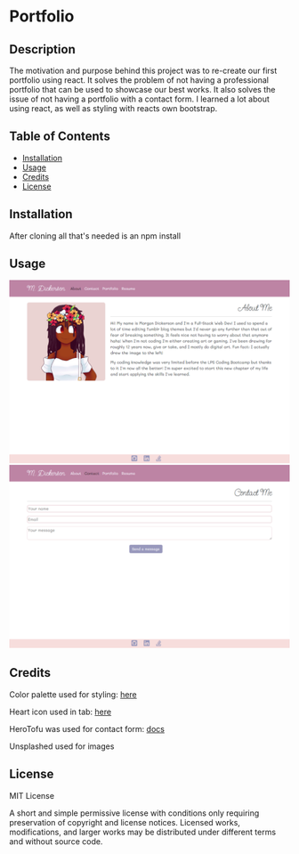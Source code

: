 # Portfolio

## Description

The motivation and purpose behind this project was to re-create our first portfolio using react. It solves the problem of not having a professional portfolio that can be used to showcase our best works. It also solves the issue of not having a portfolio with a contact form. I learned a lot about using react, as well as styling with reacts own bootstrap.

## Table of Contents

- [Installation](#installation)
- [Usage](#usage)
- [Credits](#credits)
- [License](#license)

## Installation

After cloning all that's needed is an npm install

## Usage

![screenshot of about page](./src/images/screenshot1.png)
![screenshot of about page](./src/images/screenshot2.png)

## Credits

Color palette used for styling: [here](https://visme.co/blog/pastel-colors/)

Heart icon used in tab: [here](https://icon-icons.com/icon/heart/183736)

HeroTofu was used for contact form: [docs](https://herotofu.com/)

Unsplashed used for images

## License

MIT License

A short and simple permissive license with conditions only requiring preservation of copyright and license notices. Licensed works, modifications, and larger works may be distributed under different terms and without source code.